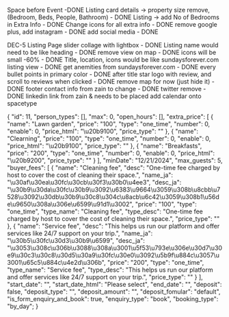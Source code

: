 Space before Event -DONE
Listing card details -> property size remove, (Bedroom, Beds, People, Bathroom) - DONE
Listing -> add No of Bedrooms in Extra Info - DONE
Change icons for all extra info - DONE
remove google plus, add instagram - DONE
add social media - DONE

DEC-5
Listing Page
	slider collage with lightbox - DONE
	Listing name would need to be like heading - DONE
	remove view on map - DONE
	icons will be small -60% - DONE
	Title, location, icons would be like sundaysforever.com listing view - DONE
	get anemities from sundaysforever.com - DONE
	every bullet points in primary color - DONE
	after title star logo with review, and scroll to reviews when clicked - DONE
	remove map for now (just hide it) - DONE
	footer contact info from zain to change - DONE
	twitter remove - DONE
	linkedin link from zain & needs to be placed
	add calendar onto spacetype




{
    "id": 11,
    "person_types": [],
    "max": 0,
    "open_hours": [],
    "extra_price": [
        {
            "name": "Lawn garden",
            "price": "100",
            "type": "one_time",
            "number": 0,
            "enable": 0,
            "price_html": "\u20b9100",
            "price_type": ""
        },
        {
            "name": "Clearning",
            "price": "100",
            "type": "one_time",
            "number": 0,
            "enable": 0,
            "price_html": "\u20b9100",
            "price_type": ""
        },
        {
            "name": "Breakfasts",
            "price": "200",
            "type": "one_time",
            "number": 0,
            "enable": 0,
            "price_html": "\u20b9200",
            "price_type": ""
        }
    ],
    "minDate": "12\/21\/2024",
    "max_guests": 5,
    "buyer_fees": [
        {
            "name": "Cleaning fee",
            "desc": "One-time fee charged by host to cover the cost of cleaning their space.",
            "name_ja": "\u30af\u30ea\u30fc\u30cb\u30f3\u30b0\u4ee3",
            "desc_ja": "\u30b9\u30da\u30fc\u30b9\u3092\u6383\u9664\u3059\u308b\u8cbb\u7528\u3092\u30db\u30b9\u30c8\u304c\u8acb\u6c42\u3059\u308b1\u56de\u9650\u308a\u306e\u6599\u91d1\u3002",
            "price": "100",
            "type": "one_time",
            "type_name": "Cleaning fee",
            "type_desc": "One-time fee charged by host to cover the cost of cleaning their space.",
            "price_type": ""
        },
        {
            "name": "Service fee",
            "desc": "This helps us run our platform and offer services like 24\/7 support on your trip.",
            "name_ja": "\u30b5\u30fc\u30d3\u30b9\u6599",
            "desc_ja": "\u3053\u308c\u306b\u3088\u308a\u3001\u5f53\u793e\u306e\u30d7\u30e9\u30c3\u30c8\u30d5\u30a9\u30fc\u30e0\u3092\u5b9f\u884c\u3057\u3001\u65c5\u884c\u4e2d\u306b",
            "price": "200",
            "type": "one_time",
            "type_name": "Service fee",
            "type_desc": "This helps us run our platform and offer services like 24\/7 support on your trip.",
            "price_type": ""
        }
    ],
    "start_date": "",
    "start_date_html": "Please select",
    "end_date": "",
    "deposit": false,
    "deposit_type": "",
    "deposit_amount": "",
    "deposit_fomular": "default",
    "is_form_enquiry_and_book": true,
    "enquiry_type": "book",
    "booking_type": "by_day";
}
